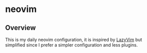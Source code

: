 # neovim

## Overview

This is my daily neovim configuration, it is inspired by [LazyVim](https://github.com/LazyVim/LazyVim)
but simplified since I prefer a simpler configuration and less plugins.
